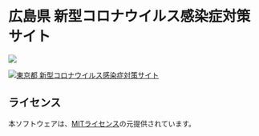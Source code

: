 # 広島県 新型コロナウイルス感染症対策サイト

![](https://user-images.githubusercontent.com/41957838/93966482-d0077b00-fd9f-11ea-998a-c1f337052dbf.png)

[![東京都 新型コロナウイルス感染症対策サイト](https://user-images.githubusercontent.com/1301149/75629392-1d19d900-5c25-11ea-843d-2d4376e3a560.png)](https://stopcovid19.metro.tokyo.lg.jp/)


## ライセンス
本ソフトウェアは、[MITライセンス](./LICENSE.txt)の元提供されています。


